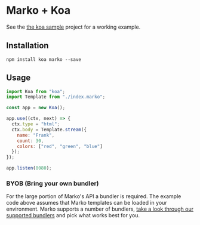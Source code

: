 # Marko + Koa

See the [the koa sample](https://github.com/marko-js/examples/tree/master/examples/vite-koa)
project for a working example.

## Installation

```terminal
npm install koa marko --save
```

## Usage

```javascript
import Koa from "koa";
import Template from "./index.marko";

const app = new Koa();

app.use((ctx, next) => {
  ctx.type = "html";
  ctx.body = Template.stream({
    name: "Frank",
    count: 30,
    colors: ["red", "green", "blue"]
  });
});

app.listen(8080);
```

### BYOB (Bring your own bundler)

For the large portion of Marko's API a bundler is required. The example code above assumes that Marko templates can be loaded in your environment.
Marko supports a number of bundlers, [take a look through our supported bundlers](#bundler-integrations) and pick what works best for you.
